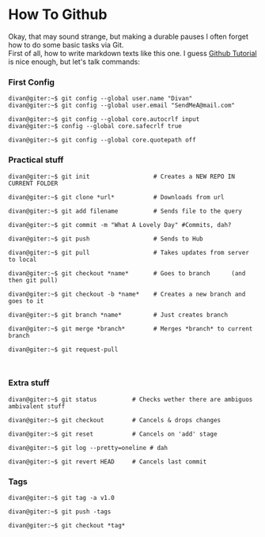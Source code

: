 

# How To Github
Okay, that may sound strange, but making a durable pauses I often forget how to do some basic tasks via Git.  
First of all, how to write markdown texts like this one. I guess [Github Tutorial](https://guides.github.com/features/mastering-markdown/) is nice enough, but let's talk commands:


### First Config

```shell
divan@giter:~$ git config --global user.name "Divan"
divan@giter:~$ git config --global user.email "SendMeA@mail.com"

divan@giter:~$ git config --global core.autocrlf input
divan@giter:~$ config --global core.safecrlf true 

divan@giter:~$ git config --global core.quotepath off
```

### Practical stuff

```shell
divan@giter:~$ git init                  # Creates a NEW REPO IN CURRENT FOLDER

divan@giter:~$ git clone *url*           # Downloads from url

divan@giter:~$ git add filename          # Sends file to the query

divan@giter:~$ git commit -m "What A Lovely Day" #Commits, dah?

divan@giter:~$ git push                  # Sends to Hub

divan@giter:~$ git pull                  # Takes updates from server to local

divan@giter:~$ git checkout *name*       # Goes to branch      (and then git pull)

divan@giter:~$ git checkout -b *name*    # Creates a new branch and goes to it

divan@giter:~$ git branch *name*         # Just creates branch

divan@giter:~$ git merge *branch*        # Merges *branch* to current branch

divan@giter:~$ git request-pull



```

### Extra stuff
```shell
divan@giter:~$ git status          # Checks wether there are ambiguos ambivalent stuff

divan@giter:~$ git checkout        # Cancels & drops changes

divan@giter:~$ git reset           # Cancels on 'add' stage

divan@giter:~$ git log --pretty=oneline # dah

divan@giter:~$ git revert HEAD     # Cancels last commit
```

### Tags
```shell
divan@giter:~$ git tag -a v1.0

divan@giter:~$ git push -tags

divan@giter:~$ git checkout *tag*

```
